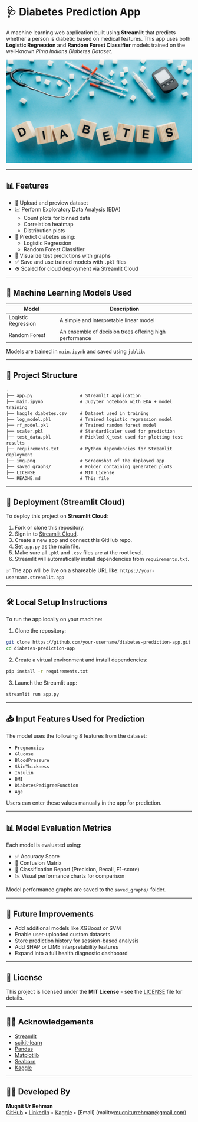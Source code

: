 # 🩺 Diabetes Prediction App

A machine learning web application built using **Streamlit** that predicts whether a person is diabetic based on medical features. This app uses both **Logistic Regression** and **Random Forest Classifier** models trained on the well-known *Pima Indians Diabetes Dataset*.

![App Screenshot](img.png)

---

## 📊 Features

- 📁 Upload and preview dataset
- 📈 Perform Exploratory Data Analysis (EDA)
  - Count plots for binned data
  - Correlation heatmap
  - Distribution plots
- 🧠 Predict diabetes using:
  - Logistic Regression
  - Random Forest Classifier
- 🧪 Visualize test predictions with graphs
- ✅ Save and use trained models with `.pkl` files
- ⚙️ Scaled for cloud deployment via Streamlit Cloud

---

## 🧠 Machine Learning Models Used

| Model               | Description                             |
|--------------------|-----------------------------------------|
| Logistic Regression| A simple and interpretable linear model |
| Random Forest      | An ensemble of decision trees offering high performance |

Models are trained in `main.ipynb` and saved using `joblib`.

---

## 📁 Project Structure

```
.
├── app.py                  # Streamlit application
├── main.ipynb              # Jupyter notebook with EDA + model training
├── kaggle_diabetes.csv     # Dataset used in training
├── log_model.pkl           # Trained logistic regression model
├── rf_model.pkl            # Trained random forest model
├── scaler.pkl              # StandardScaler used for prediction
├── test_data.pkl           # Pickled X_test used for plotting test results
├── requirements.txt        # Python dependencies for Streamlit deployment
├── img.png                 # Screenshot of the deployed app
├── saved_graphs/           # Folder containing generated plots
├── LICENSE                 # MIT License
└── README.md               # This file
```

---

## 🚀 Deployment (Streamlit Cloud)

To deploy this project on **Streamlit Cloud**:

1. Fork or clone this repository.
2. Sign in to [Streamlit Cloud](https://streamlit.io/cloud).
3. Create a new app and connect this GitHub repo.
4. Set `app.py` as the main file.
5. Make sure all `.pkl` and `.csv` files are at the root level.
6. Streamlit will automatically install dependencies from `requirements.txt`.

✅ The app will be live on a shareable URL like: `https://your-username.streamlit.app`

---

## 🛠️ Local Setup Instructions

To run the app locally on your machine:

1. Clone the repository:

```bash
git clone https://github.com/your-username/diabetes-prediction-app.git
cd diabetes-prediction-app
```

2. Create a virtual environment and install dependencies:

```bash
pip install -r requirements.txt
```

3. Launch the Streamlit app:

```bash
streamlit run app.py
```

---

## 📥 Input Features Used for Prediction

The model uses the following 8 features from the dataset:

- `Pregnancies`
- `Glucose`
- `BloodPressure`
- `SkinThickness`
- `Insulin`
- `BMI`
- `DiabetesPedigreeFunction`
- `Age`

Users can enter these values manually in the app for prediction.

---

## 📊 Model Evaluation Metrics

Each model is evaluated using:

- ✅ Accuracy Score
- 🧮 Confusion Matrix
- 📃 Classification Report (Precision, Recall, F1-score)
- 📉 Visual performance charts for comparison

Model performance graphs are saved to the `saved_graphs/` folder.

---



## 🤖 Future Improvements

- Add additional models like XGBoost or SVM
- Enable user-uploaded custom datasets
- Store prediction history for session-based analysis
- Add SHAP or LIME interpretability features
- Expand into a full health diagnostic dashboard

---


## 📝 License

This project is licensed under the **MIT License** - see the [LICENSE](LICENSE) file for details.

---

## 🙋‍♀️ Acknowledgements

- [Streamlit](https://streamlit.io/)
- [scikit-learn](https://scikit-learn.org/)
- [Pandas](https://pandas.pydata.org/)
- [Matplotlib](https://matplotlib.org/)
- [Seaborn](https://seaborn.pydata.org/)
- [Kaggle](https://www.kaggle.com/)

---

## 👨‍💻 Developed By

**Muqnit Ur Rehman**  
[GitHub](https://github.com/muqniturrehman) • [LinkedIn](https://www.linkedin.com/in/muqnit-ur-rehman-1a5b492b0) • [Kaggle](https://www.kaggle.com/muqniturrehman) • [Email] (mailto:muqniturrehman@gmail.com) 
